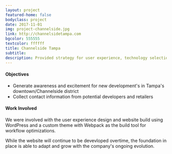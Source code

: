 ```yaml
---
layout: project
featured-home: false
bodyclass: project
date: 2017-11-01
img: project-channelside.jpg
link: http://channelsidetampa.com
bgcolor: 555555
textcolor: ffffff
title: Channelside Tampa
subtitle: 
description: Provided strategy for user experience, technology selection, and web development for a comprehensive website redesign
---
```



#### Objectives
* Generate awareness and excitement for new development's in Tampa's downtown/Channelside district
* Collect contact information from potential developers and retailers

#### Work Involved
We were involved with the user experience design and website build using WordPress and a custom theme with Webpack as the build tool for workflow optimizations. 

While the website will continue to be devevloped overtime, the foundation in place is able to adapt and grow with the company's ongoing evolution.




